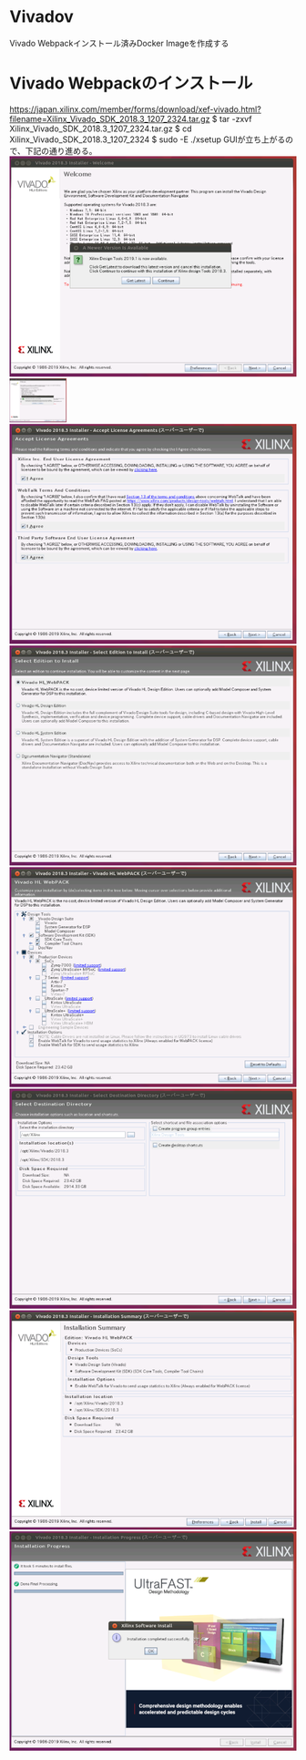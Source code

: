# Vivadov
Vivado Webpackインストール済みDocker Imageを作成する
# Vivado Webpackのインストール
<https://japan.xilinx.com/member/forms/download/xef-vivado.html?filename=Xilinx_Vivado_SDK_2018.3_1207_2324.tar.gz>
    $ tar -zxvf  Xilinx_Vivado_SDK_2018.3_1207_2324.tar.gz
    $ cd Xilinx_Vivado_SDK_2018.3_1207_2324
    $ sudo -E ./xsetup
GUIが立ち上がるので、下記の通り進める。
![Alt text](docs/vivado_install_1.PNG)
<img src="docs/vivado_install_1.PNG" width="100px">
![Alt text](docs/vivado_install_2.PNG)
![Alt text](docs/vivado_install_3.PNG)
![Alt text](docs/vivado_install_4.PNG)
![Alt text](docs/vivado_install_5.PNG)
![Alt text](docs/vivado_install_6.PNG)
![Alt text](docs/vivado_install_7.PNG)
